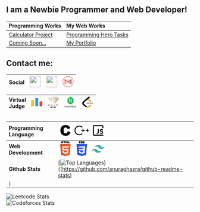 ## I am a Newbie Programmer and Web Developer!

| **Programming Works** | **My Web Works** |
| :--- | :--- |
| [Calculator Project](https://github.com/soumik-prime/Calculator-Project) | [Programming Hero Tasks](https://soumik-ph-tasks.netlify.app/)
| [Coming Soon...](#) | [My Portfolio](https://md-samiul-islam-soumik.netlify.app/)


## Contact me:
|**Social** | <a href="https://www.facebook.com/soumik.shu"><img src="https://www.vectorlogo.zone/logos/facebook/facebook-icon.svg" width="30" height="30"/></a> | <a href="https://www.linkedin.com/in/soumik-prime/"><img src="https://www.vectorlogo.zone/logos/linkedin/linkedin-icon.svg" width="30" height="30"/></a> | <a href="mailto:soumik.shu@gmail.com"><img src="assets/gmail.png" width="30" height="30"/></a>|
| :--- | :---: | :--- | :--- |

| **Virtual</br>Judge** | <a href="https://codeforces.com/profile/Soumik_SHU"><img src="assets/codeforces.png" width="30" height="30"/></a>  |  <a href="https://www.codechef.com/users/soumik_prime"><img src="assets/codechef.png" width="30" height="30"/></a>   |   <a href="https://www.hackerrank.com/profile/soumik_prime"><img src="assets/hackerrank.png" width="35" height="30"/></a>  |  <a href="https://leetcode.com/u/soumik_prime/"><img src="assets/leetcode.png" width="30" height="30"/></a> |
| :--- | :---: | :--- | :--- | :--- |


##
| **Programming Language** | <img src="assets/c.svg" width="40" height="40"/> <img src="assets/cplusplus.svg" width="40" height="40"/> <img src="assets/javascript.svg" width="40" height="40"/> |
| :--- | :--- | 
| **Web Development** | <img src="assets/html-5.svg" width="40" height="40"/> <img src="assets/css-3.svg" width="40" height="40"/> <img src="assets/tailwind.svg" width="40" height="40"/> |
| **Github Stats** | [![Top Languages](https://github-readme-stats.vercel.app/api/top-langs/?username=soumik-prime&layout=compact&hide_title=true&hide_border=true&theme=radical)]((https://github.com/anuraghazra/github-readme-stats)
) |

![Leetcode Stats](https://leetcard.jacoblin.cool/soumik_prime?theme=dark&font=Patrick%20Hand%20SC&ext=contest)
</br>
![Codeforces Stats](https://codeforces-readme-stats.vercel.app/api/card?username=Soumik_SHU&theme=transparent)
